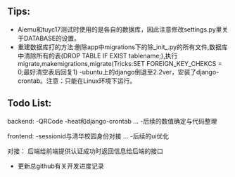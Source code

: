 ﻿## Tips:
- Aiemu和tuyc17测试时使用的是各自的数据库，因此注意修改settings.py里关于DATABASE的设置。
- 重建数据库打的方法:删除app中migrations下的除_init_.py的所有文件,数据库中清除所有的表(DROP TABLE IF EXIST tablename;),执行migrate,makemigrations,migrate(Tricks:SET FOREIGN_KEY_CHEKCS = 0;最好清空表后回复1)
-ubuntu上的django倒退至2.2ver，安装了django-crontab。注意：只能在Linux环境下运行。

## Todo List:

backend:
-QRCode
-heat和django-crontab
...
-后续的数值确定与代码整理

frontend:
-sessionid与清华校园身份对接
...
-后续的ui优化

对接：
后端给前端提供认证成功时返回信息给后端的接口

- 更新总github有关开发进度记录

